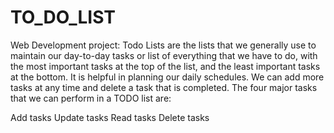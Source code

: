 # TO_DO_LIST
Web Development project:
Todo Lists are the lists that we generally use to maintain our day-to-day tasks or list of everything that we have to do, with the most important tasks at the top of the list, 
and the least important tasks at the bottom. It is helpful in planning our daily schedules. We can add more tasks at any time and delete a task that is completed. 
The four major tasks that we can perform in a TODO list are:

Add tasks
Update tasks
Read tasks
Delete tasks
